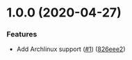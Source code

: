 # 1.0.0 (2020-04-27)


### Features

* Add Archlinux support ([#1](https://github.com/mongodb-ansible-roles/ansible-role-mongo-cxx-driver/issues/1)) ([826eee2](https://github.com/mongodb-ansible-roles/ansible-role-mongo-cxx-driver/commit/826eee2921b63ac474199644f3bd1b60018724ec))
